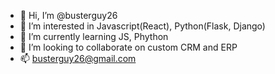 - 👋 Hi, I’m @busterguy26
- 👀 I’m interested in Javascript(React), Python(Flask, Django)
- 🌱 I’m currently learning JS, Phython
- 💞️ I’m looking to collaborate on custom CRM and ERP
- 📫 busterguy26@gmail.com
